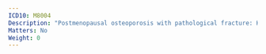 ```yaml
---
ICD10: M8004
Description: "Postmenopausal osteoporosis with pathological fracture: Hand"
Matters: No
Weight: 0
---
```


